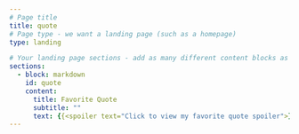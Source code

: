 ```yaml
---
# Page title
title: quote
# Page type - we want a landing page (such as a homepage)
type: landing

# Your landing page sections - add as many different content blocks as you like
sections:
  - block: markdown
    id: quote
    content:
      title: Favorite Quote
      subtitle: ""
      text: {{<spoiler text="Click to view my favorite quote spoiler">}}{{<i>}}The good life is one inspired by love and guided by knowledge!{{<i/>}}{{< /spoiler >}}
---
```

